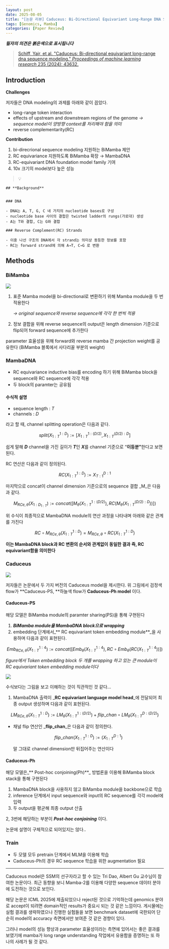 ```yaml
---
layout: post
date: 2025-08-05
title: "[논문 리뷰] Caduceus: Bi-Directional Equivariant Long-Range DNA Sequence Modeling"
tags: [Genomics, Mamba]
categories: [Paper Review]
---
```


<span class="notion-red">_**필자의 의견은 붉은색으로 표시됩니다**_</span>


> [Schiff, Yair, et al. "Caduceus: Bi-directional equivariant long-range dna sequence modeling." ](https://pmc.ncbi.nlm.nih.gov/articles/PMC12189541/)[_Proceedings of machine learning research_](https://pmc.ncbi.nlm.nih.gov/articles/PMC12189541/)[ 235 (2024): 43632.](https://pmc.ncbi.nlm.nih.gov/articles/PMC12189541/)



## Introduction


**Challenges**


저자들은 DNA modeling의 과제를 아래와 같이 꼽았다.

- long-range token interaction
- effects of upstream and downstream regions of the genome 
_→ sequence model이 양방향 context를 처리해야 함을 의미_
- reverse complementarity(RC)

**Contribution**

1. bi-direcrional sequence modeling 지원하는 BiMamba 제안
1. RC equivariance 지원하도록 BiMamba 확장 → MambaDNA
1. RC-equivariant DNA foundation model family 기여
1. 10x 크기의 model보다 높은 성능

> 💡 


	## **Background**


	### DNA

	- DNA는 A, T, G, C 네 가지의 nucleotide bases로 구성
	- nucleotide base 사이의 결합은 twisted ladder의 rungs(가로대) 생성
	- A는 T와 결합, C는 G와 결합

	### Reverse Complement(RC) Strands

	- 이중 나선 구조의 DNA에서 각 strand는 의미상 동등한 정보를 포함
	- RC는 forward strand에 의해 A→T, C→G 로 변환


## Methods



### BiMamba


![](https://prod-files-secure.s3.us-west-2.amazonaws.com/542b861c-36a8-4051-84e5-8804b6728dba/2c247d59-7815-4980-99f0-8f0d21f445a7/image.png?X-Amz-Algorithm=AWS4-HMAC-SHA256&X-Amz-Content-Sha256=UNSIGNED-PAYLOAD&X-Amz-Credential=ASIAZI2LB466VOPUDOBA%2F20250903%2Fus-west-2%2Fs3%2Faws4_request&X-Amz-Date=20250903T150117Z&X-Amz-Expires=3600&X-Amz-Security-Token=IQoJb3JpZ2luX2VjEN7%2F%2F%2F%2F%2F%2F%2F%2F%2F%2FwEaCXVzLXdlc3QtMiJHMEUCIBO%2BB2czCPkIQ3y9GVAVdWjWq1vM8HkLJnf%2BKovNi7bGAiEAye88hbV8fy07LHgzszUvPYJHRe5D%2B%2F6GQCSIvdDAsukq%2FwMIRxAAGgw2Mzc0MjMxODM4MDUiDJ4b3D%2BHKYEiVvgrWircAz%2Fp9XhHZ0bHPXkIpxAjVjXuZ8VVZO7UbfVUr8SjHrMoxebGdtNpdNiquLkH6Tb68aeYCir9D7bjr67tM%2FvY%2FWP2IVQo94b%2FyTTL%2F%2BiJrA%2FJFS%2FiJlqfil1Wtu%2FOQxUDACQDUtbxHFwW8%2BQkhSg%2BHlgx0xr5vWxYVdXldZXtNBrgXBT2lgfuEk32TV5MO9WK9a5U9b2y%2F8gIIqFBnDOqaATdTPhbNuLXaQTDSq29ClKeghpBTzB7%2FzuTruLJtADXojI6d%2BLOJOxaN8MOucgbJXxT2i52tZMk%2Bsd6tE%2BRlhvqFeIHY%2Fx77UZKR%2BUcE4NlyE0L69N2Hv1OWX5CqKjwWIn9LuwnQ2qIKLFwj26SxqiZDof5iTvdTgCCg76rGC5tYtagUrAzWjP82KPcKv3SPkfpRES%2Ffa1p2XdtC7K4Ey5ejLF5Kezlv%2BiX2PcNBeNo2LjqsSf%2FCj3uiwzrD5heOqUilef%2F7NPisdQ4sA%2FKrcBf%2F007Q%2BOe8syJRnJCiP7w4RqDzpq22quI%2FHa4F6YhlxuVkis05FtM9zZkQ974t1ivHpxs6cVIGj0DwRNEwIKxguiqZgpGURT%2FCG%2B2dC3NfFnSpnIzXSMUUcADTumhlha1feEqA6yemSiqIVspMNiQ4cUGOqUBBgpDAs4%2BDbJJgHAYTw4%2F4bbrQZsUErXGponvtufJxvYWf1OhUr9rgENFAVFEKhrM7brQmkJipdDt3HifQ0SA4%2FyjogNRirZCmPnGCDWV3tFJWqb3u4aUvxde2ax%2F%2FjXE7HkVbgQPcvV%2F4iwyc4g%2BFfSJNWuh4A7MFcjt1Avg0HF4pAe5jjahf4F22ixw26EaFPBfFfKrmZE4lCQRPplsua1%2Bwly5&X-Amz-Signature=81c9ada47301e8e04d00fefff75e29e112e9b3dd666b8cde3595aa9183a4f6af&X-Amz-SignedHeaders=host&x-amz-checksum-mode=ENABLED&x-id=GetObject)

1. 표준 Mamba model을 bi-directional로 변환하기 위해 Mamba module을 두 번 적용한다

	_→ original sequence와 reverse sequence에 각각 한 번씩 적용_

1. 정보 결합을 위해 reverse sequence의 output은 length dimension 기준으로 flip되어 forward sequence에 추가한다

parameter 효율성을 위해 forward와 reverse mamba 간 projection weight를 공유한다 (BiMamba 블록에서 사다리꼴 부분의 weight)



### MambaDNA

- RC equivariance inductive bias를 encoding 하기 위해 BiMamba block을 sequence와 RC sequence에 각각 적용
- 두 block의 paramter는 공유됨


#### 수식적 설명

- sequence length : _T_
- channels : _D_

라고 할 때,  channel splitting operation은 다음과 같다.


$$
split(X^{1:D}_{1:T}):=[X^{1:(D/2)}_{1:T},X^{(D/2):D}_{1:T}]
$$


<span class="notion-red">쉽게 말해 </span><span class="notion-red">_**D**_</span><span class="notion-red"> channel을 가진 길이가 </span><span class="notion-red">_**T**_</span><span class="notion-red">인 </span><span class="notion-red">_**X**_</span><span class="notion-red">를 channel 기준으로 “</span><span class="notion-red">**이등분”**</span><span class="notion-red">한다고 보면 된다.</span>


RC 연산은 다음과 같이 정의된다.


$$
RC(X^{1:D}_{1:T}):=X^{D:1}_{T:1}
$$


마지막으로 concat이 channel dimension 기준으로의 sequence 결합 _M_은 다음과 같다.


$$
M_{RCe,\theta}(X_{1:D_{1:T}}):=concat([M_{\theta}(X^{1:(D/2)}_{1:T}),RC(M_{\theta}(X^{(D/2):D}_{1:T}))])
$$


위 수식이 최종적으로 MambaDNA module의 연산 과정을 나타내며 아래와 같은 관계를 가진다


$$
RC\circ M_{RCe,\theta}(X^{1:D}_{1:T}) = M_{RCe,\theta} \circ RC(X^{1:D}_{1:T})
$$


**이는 MambaDNA block과 RC 변환의 순서와 관계없이 동일한 결과 즉, RC equivariant함을 의미한다**



### Caduceus


![](https://prod-files-secure.s3.us-west-2.amazonaws.com/542b861c-36a8-4051-84e5-8804b6728dba/f94a60d7-8145-473b-aef9-7c68d3ec604a/image.png?X-Amz-Algorithm=AWS4-HMAC-SHA256&X-Amz-Content-Sha256=UNSIGNED-PAYLOAD&X-Amz-Credential=ASIAZI2LB466VOPUDOBA%2F20250903%2Fus-west-2%2Fs3%2Faws4_request&X-Amz-Date=20250903T150117Z&X-Amz-Expires=3600&X-Amz-Security-Token=IQoJb3JpZ2luX2VjEN7%2F%2F%2F%2F%2F%2F%2F%2F%2F%2FwEaCXVzLXdlc3QtMiJHMEUCIBO%2BB2czCPkIQ3y9GVAVdWjWq1vM8HkLJnf%2BKovNi7bGAiEAye88hbV8fy07LHgzszUvPYJHRe5D%2B%2F6GQCSIvdDAsukq%2FwMIRxAAGgw2Mzc0MjMxODM4MDUiDJ4b3D%2BHKYEiVvgrWircAz%2Fp9XhHZ0bHPXkIpxAjVjXuZ8VVZO7UbfVUr8SjHrMoxebGdtNpdNiquLkH6Tb68aeYCir9D7bjr67tM%2FvY%2FWP2IVQo94b%2FyTTL%2F%2BiJrA%2FJFS%2FiJlqfil1Wtu%2FOQxUDACQDUtbxHFwW8%2BQkhSg%2BHlgx0xr5vWxYVdXldZXtNBrgXBT2lgfuEk32TV5MO9WK9a5U9b2y%2F8gIIqFBnDOqaATdTPhbNuLXaQTDSq29ClKeghpBTzB7%2FzuTruLJtADXojI6d%2BLOJOxaN8MOucgbJXxT2i52tZMk%2Bsd6tE%2BRlhvqFeIHY%2Fx77UZKR%2BUcE4NlyE0L69N2Hv1OWX5CqKjwWIn9LuwnQ2qIKLFwj26SxqiZDof5iTvdTgCCg76rGC5tYtagUrAzWjP82KPcKv3SPkfpRES%2Ffa1p2XdtC7K4Ey5ejLF5Kezlv%2BiX2PcNBeNo2LjqsSf%2FCj3uiwzrD5heOqUilef%2F7NPisdQ4sA%2FKrcBf%2F007Q%2BOe8syJRnJCiP7w4RqDzpq22quI%2FHa4F6YhlxuVkis05FtM9zZkQ974t1ivHpxs6cVIGj0DwRNEwIKxguiqZgpGURT%2FCG%2B2dC3NfFnSpnIzXSMUUcADTumhlha1feEqA6yemSiqIVspMNiQ4cUGOqUBBgpDAs4%2BDbJJgHAYTw4%2F4bbrQZsUErXGponvtufJxvYWf1OhUr9rgENFAVFEKhrM7brQmkJipdDt3HifQ0SA4%2FyjogNRirZCmPnGCDWV3tFJWqb3u4aUvxde2ax%2F%2FjXE7HkVbgQPcvV%2F4iwyc4g%2BFfSJNWuh4A7MFcjt1Avg0HF4pAe5jjahf4F22ixw26EaFPBfFfKrmZE4lCQRPplsua1%2Bwly5&X-Amz-Signature=be88d7d1367860ded533da5154ec9c94cbaf804ae6a0c48b6e71b667f8769afe&X-Amz-SignedHeaders=host&x-amz-checksum-mode=ENABLED&x-id=GetObject)


저자들은 논문에서 두 가지 버전의 Caduceus model을 제시한다. 위 그림에서 검정색 flow가 **Caduceus-PS, **하늘색 flow가 **Caduceus-Ph model** 이다.



#### Caduceus-PS


해당 모델은 BiMamba module의 paramter sharing(PS)을 통해 구현된다

1. _**BiMamba module을 MambaDNA block으로 wrapping**_
1. embedding 단계에서_** RC equivariant token embedding module**_을 사용하며 다음과 같이 표현된다.

$$
Emb_{RCe,\theta}(X^{1:4}_{1:T}):=concat([Emb_{\theta}(X^{1:4}_{1:T}),RC \circ Emb_{\theta}(RC(X^{1:4}_{1:T}))])
$$


_figure에서 Token embedding block 두 개를 wrapping 하고 있는 큰 module이 RC equivariant token embedding module이다_


![](https://prod-files-secure.s3.us-west-2.amazonaws.com/542b861c-36a8-4051-84e5-8804b6728dba/b175e4da-71eb-4e91-8c23-a06dabe673c9/image.png?X-Amz-Algorithm=AWS4-HMAC-SHA256&X-Amz-Content-Sha256=UNSIGNED-PAYLOAD&X-Amz-Credential=ASIAZI2LB466VOPUDOBA%2F20250903%2Fus-west-2%2Fs3%2Faws4_request&X-Amz-Date=20250903T150117Z&X-Amz-Expires=3600&X-Amz-Security-Token=IQoJb3JpZ2luX2VjEN7%2F%2F%2F%2F%2F%2F%2F%2F%2F%2FwEaCXVzLXdlc3QtMiJHMEUCIBO%2BB2czCPkIQ3y9GVAVdWjWq1vM8HkLJnf%2BKovNi7bGAiEAye88hbV8fy07LHgzszUvPYJHRe5D%2B%2F6GQCSIvdDAsukq%2FwMIRxAAGgw2Mzc0MjMxODM4MDUiDJ4b3D%2BHKYEiVvgrWircAz%2Fp9XhHZ0bHPXkIpxAjVjXuZ8VVZO7UbfVUr8SjHrMoxebGdtNpdNiquLkH6Tb68aeYCir9D7bjr67tM%2FvY%2FWP2IVQo94b%2FyTTL%2F%2BiJrA%2FJFS%2FiJlqfil1Wtu%2FOQxUDACQDUtbxHFwW8%2BQkhSg%2BHlgx0xr5vWxYVdXldZXtNBrgXBT2lgfuEk32TV5MO9WK9a5U9b2y%2F8gIIqFBnDOqaATdTPhbNuLXaQTDSq29ClKeghpBTzB7%2FzuTruLJtADXojI6d%2BLOJOxaN8MOucgbJXxT2i52tZMk%2Bsd6tE%2BRlhvqFeIHY%2Fx77UZKR%2BUcE4NlyE0L69N2Hv1OWX5CqKjwWIn9LuwnQ2qIKLFwj26SxqiZDof5iTvdTgCCg76rGC5tYtagUrAzWjP82KPcKv3SPkfpRES%2Ffa1p2XdtC7K4Ey5ejLF5Kezlv%2BiX2PcNBeNo2LjqsSf%2FCj3uiwzrD5heOqUilef%2F7NPisdQ4sA%2FKrcBf%2F007Q%2BOe8syJRnJCiP7w4RqDzpq22quI%2FHa4F6YhlxuVkis05FtM9zZkQ974t1ivHpxs6cVIGj0DwRNEwIKxguiqZgpGURT%2FCG%2B2dC3NfFnSpnIzXSMUUcADTumhlha1feEqA6yemSiqIVspMNiQ4cUGOqUBBgpDAs4%2BDbJJgHAYTw4%2F4bbrQZsUErXGponvtufJxvYWf1OhUr9rgENFAVFEKhrM7brQmkJipdDt3HifQ0SA4%2FyjogNRirZCmPnGCDWV3tFJWqb3u4aUvxde2ax%2F%2FjXE7HkVbgQPcvV%2F4iwyc4g%2BFfSJNWuh4A7MFcjt1Avg0HF4pAe5jjahf4F22ixw26EaFPBfFfKrmZE4lCQRPplsua1%2Bwly5&X-Amz-Signature=21e273f4a14b4539f70b7027af629e018b410fbc5601eca3663f2ca94cef81c0&X-Amz-SignedHeaders=host&x-amz-checksum-mode=ENABLED&x-id=GetObject)


<span class="notion-red">수식보다는 그림을 보고 이해하는 것이 직관적인 것 같다…</span>

1. MambaDNA 출력이 _**RC equivariant language model head**_에 전달되어 최종 output 생성하며 다음과 같이 표현된다.

$$
LM_{RCe,\theta}(X^{1:D}_{1:T}):= LM_{\theta}(X^{1:(D/2)}_{1:T})+flip\_chan\circ LM_{\theta}(X^{D:(D/2)}_{1:T})
$$

- 채널 flip 연산인 _**flip\_chan**_은 다음과 같이 정의한다.

	$$
	flip\_chan(X^{1:D}_{1:T}):=(X^{D:1}_{1:T})
	$$


	말 그대로 channel dimension만 뒤집어주는 연산이다



#### Caduceus-Ph


해당 모델은_** Post-hoc conjoining(Ph)**_ 방법론을 이용해 BiMamba block stack을 통해 구현된다

1. MambaDNA block을 사용하지 않고 BiMamba module을 backbone으로 학습
1. inference 단계에서 input sequence와 input의 RC sequence를 각각 model에 입력
1. 두 output을 평균해 최종 output 산출

2, 3번에 해당하는 부분이 _**Post-hoc conjoining**_ 이다.


<span class="notion-red">논문에 설명이 구체적으로 되어있지는 않다..</span>



### Train

- 두 모델 모두 pretrain 단계에서 MLM을 이용해 학습
- Caduceus-Ph의 경우 RC sequence 학습을 위한 augmentation 필요

---


<span class="notion-red">Caduceus model은 SSM의 선구자라고 할 수 있는 Tri Dao, Albert Gu 교수님이 참여한 논문이다. 최근 동향을 보니 Mamba-2를 이용해 다양한 sequence 데이터 분야에 도전하는 것으로 보인다.</span>


<span class="notion-red">해당 논문은 ICML 2025에 제출되었으나 reject된 것으로 기억하는데 genomics 분야로 accept이 되려면 domain적인 results가 중요시 되는 것 같은 느낌이다. 게시물에는 실험 결과를 생략하였으나 진행한 실험들을 보면 benchmark dataset에 국한되어 단순히 model의 accuracy 측면에서만 보여준 것 같은 경향이 있다.</span>


<span class="notion-red">그러나 model의 성능 향상과 parameter 효율성이라는 측면에 있어서는 좋은 결과를 보였기에 mamba가 long range understanding 작업에서 유용함을 증명하는 또 하나의 사례가 될 것 같다.</span>

